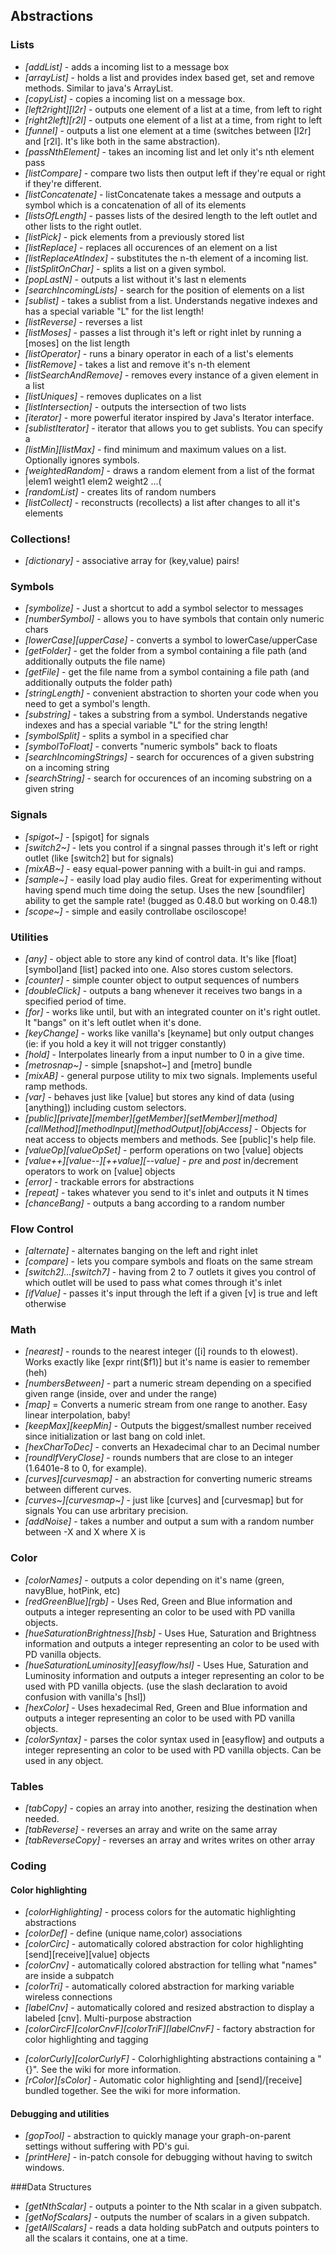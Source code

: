 ## Abstractions

### Lists

- *[addList]* - adds a incoming list to a message box
- *[arrayList]* - holds a list and provides index based get, set and remove methods. Similar to java's ArrayList.
- *[copyList]* - copies a incoming list on a message box.
- *[left2right][l2r]* - outputs one element of a list at a time, from left to right
- *[right2left][r2l]* - outputs one element of a list at a time, from right to left
- *[funnel]* - outputs a list one element at a time (switches between [l2r] and [r2l]. It's like both in the same abstraction).
- *[passNthElement]* - takes an incoming list and let only it's nth element pass
- *[listCompare]* - compare two lists then output left if they're equal or right if they're different.
- *[listConcatenate]* - listConcatenate takes a message and outputs a symbol which is a concatenation of all of its elements
- *[listsOfLength]* - passes lists of the desired length to the left outlet and other lists to the right outlet.
- *[listPick]* - pick elements from a previously stored list
- *[listReplace]* - replaces all occurences of an element on a list
- *[listReplaceAtIndex]* - substitutes the n-th element of a incoming list. 
- *[listSplitOnChar]* - splits a list on a given symbol.
- *[popLastN]* - outputs a list without it's last n elements
- *[searchIncomingLists]* - search for the position of elements on a list
- *[sublist]* - takes a sublist from a list. Understands negative indexes and has a special variable "L" for the list length!
- *[listReverse]* - reverses a list
- *[listMoses]* - passes a list through it's left or right inlet by running a [moses] on the list length
- *[listOperator]* - runs a binary operator in each of a list's elements
- *[listRemove]* - takes a list and remove it's n-th element
- *[listSearchAndRemove]* - removes every instance of a given element in a list
- *[listUniques]* - removes duplicates on a list
- *[listIntersection]* - outputs the intersection of two lists
- *[iterator]* - more powerful iterator inspired by Java's Iterator interface.
- *[sublistIterator]* - iterator that allows you to get sublists. You can specify a 
- *[listMin][listMax]* - find minimum and maximum values on a list. Optionally ignores symbols.
- *[weightedRandom]* - draws a random element from a list of the format |elem1 weight1 elem2 weight2 ...(
- *[randomList]* - creates lits of random numbers
- *[listCollect]* - reconstructs (recollects) a list after changes to all it's elements

### Collections!

- *[dictionary]* - associative array for (key,value) pairs!


### Symbols 

- *[symbolize]* - Just a shortcut to add a symbol selector to messages
- *[numberSymbol]* - allows you to have symbols that contain only numeric chars
- *[lowerCase][upperCase]* - converts a symbol to lowerCase/upperCase
- *[getFolder]* - get the folder from a symbol containing a file path (and additionally outputs the file name)
- *[getFile]* - get the file name from a symbol containing a file path (and additionally outputs the folder path)
- *[stringLength]* - convenient abstraction to shorten your code when you need to get a symbol's length.
- *[substring]* - takes a substring from a symbol. Understands negative indexes and has a special variable "L" for the string length!
- *[symbolSplit]* - splits a symbol in a specified char
- *[symbolToFloat]* - converts "numeric symbols" back to floats
- *[searchIncomingStrings]* - search for occurences of a given substring on a incoming string
- *[searchString]* - search for occurences of an incoming substring on a given string


### Signals

- *[spigot~]* - [spigot] for signals
- *[switch2~]* - lets you control if a singnal passes through it's left or right outlet (like [switch2] but for signals)
- *[mixAB~]* - easy equal-power panning with a built-in gui and ramps.
- *[sample~]* - easily load play audio files. Great for experimenting without having spend much time doing the setup. Uses the new [soundfiler] ability to get the sample rate! (bugged as 0.48.0 but working on 0.48.1)
- *[scope~]* - simple and easily controllabe osciloscope!


### Utilities

- *[any]* - object able to store any kind of control data. It's like [float][symbol]and [list] packed into one. Also stores custom selectors.
- *[counter]* - simple counter object to output sequences of numbers
- *[doubleClick]* - outputs a bang whenever it receives two bangs in a specified period of time.
- *[for]* - works like until, but with an integrated counter on it's right outlet. It "bangs" on it's left outlet when it's done.
- *[keyChange]* - works like vanilla's [keyname] but only output changes (ie: if you hold a key it will not trigger constantly)
- *[hold]* - Interpolates linearly from a input number to 0 in a give time.
- *[metrosnap~]* - simple [snapshot~] and [metro] bundle
- *[mixAB]* - general purpose utility to mix two signals. Implements useful ramp methods.
- *[var]* - behaves just like [value] but stores any kind of data (using [anything]) including custom selectors.
- *[public][private][member][getMember][setMember][method][callMethod][methodInput][methodOutput][objAccess]* - Objects for neat access to objects members and methods. See [public]'s help file.
- *[valueOp][valueOpSet]* - perform operations on two [value] objects
- *[value++][value--][++value][--value]* - *pre* and *post* in/decrement operators to work on [value] objects
- *[error]* - trackable errors for abstractions
- *[repeat]* - takes whatever you send to it's inlet and outputs it N times
- *[chanceBang]* - outputs a bang according to a random number

### Flow Control

- *[alternate]* - alternates banging on the left and right inlet
- *[compare]* - lets you compare symbols and floats on the same stream
- *[switch2]...[switch7]* - having from 2 to 7 outlets it gives you control of which outlet will be used to pass what comes through it's inlet
- *[ifValue]* - passes it's input through the left if a given [v] is true and left otherwise

### Math

- *[nearest]* - rounds to the nearest integer ([i] rounds to th elowest). Works exactly like [expr rint($f1)] but it's name is easier to remember (heh)
- *[numbersBetween]* - part a numeric stream depending on a specified given range (inside, over and under the range)
- *[map]* = Converts a numeric stream from one range to another. Easy linear interpolation, baby!
- *[keepMax][keepMin]* - Outputs the biggest/smallest number received since initialization or last bang on cold inlet.
- *[hexCharToDec]* - converts an Hexadecimal char to an Decimal number 
- *[roundIfVeryClose]* - rounds numbers that are close to an integer (1.6401e-8 to 0, for example). 
- *[curves][curvesmap]* - an abstraction for converting numeric streams between different curves.
- *[curves~][curvesmap~]* - just like [curves] and [curvesmap] but for signals
You can use arbritary precision.
- *[addNoise]* - takes a number and output a sum with a random number between -X and X where X is 

### Color

- *[colorNames]* - outputs a color depending on it's name (green, navyBlue, hotPink, etc)
- *[redGreenBlue][rgb]* - Uses Red, Green and Blue information and outputs a integer representing an color to be used with PD vanilla objects.
- *[hueSaturationBrightness][hsb]* - Uses Hue, Saturation and Brightness information and outputs a integer representing an color to be used with PD vanilla objects.
- *[hueSaturationLuminosity][easyflow/hsl]* - Uses Hue, Saturation and Luminosity information and outputs a integer representing an color to be used with PD vanilla objects. (use the slash declaration to avoid confusion with vanilla's [hsl])
- *[hexColor]* - Uses hexadecimal Red, Green and Blue information and outputs a integer representing an color to be used with PD vanilla objects.
- *[colorSyntax]* - parses the color syntax used in [easyflow] and outputs a integer representing an color to be used with PD vanilla objects. Can be used in any object.

### Tables

- *[tabCopy]* - copies an array into another, resizing the destination when needed.
- *[tabReverse]* - reverses an array and write on the same array
- *[tabReverseCopy]* - reverses an array and writes writes on other array

### Coding

#### Color highlighting

- *[colorHighlighting]* - process colors for the automatic highlighting abstractions
- *[colorDef]* - define (unique name,color) associations
- *[colorCirc]* - automatically colored abstraction for color highlighting [send][receive][value] objects
- *[colorCnv]* - automatically colored abstraction for telling what "names" are inside a subpatch
- *[colorTri]* - automatically colored abstraction for marking variable wireless connections
- *[labelCnv]* - automatically colored and resized abstraction to display a labeled [cnv]. Multi-purpose abstraction
- *[colorCircF][colorCnvF][colorTriF][labelCnvF]* - factory abstraction for color highlighting and tagging
* *[colorCurly][colorCurlyF]* - Colorhighlighting abstractions containing a "{}". See the wiki for more information.
* *[rColor][sColor]* - Automatic color highlighting and [send]/[receive] bundled together. See the wiki for more information.

#### Debugging and utilities

- *[gopTool]* - abstraction to quickly manage your graph-on-parent settings without suffering with PD's gui.
- *[printHere]* - in-patch console for debugging without having to switch windows.

###Data Structures
- *[getNthScalar]* - outputs a pointer to the Nth scalar in a given subpatch.
- *[getNofScalars]* - outputs the number of scalars in a given subpatch.
- *[getAllScalars]* - reads a data holding subPatch and outputs pointers to all the scalars it contains, one at a time.